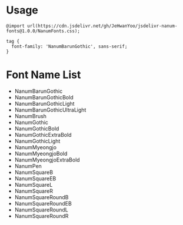 # Usage

```
@import url(https://cdn.jsdelivr.net/gh/JeHwanYoo/jsdelivr-nanum-fonts@1.0.0/NanumFonts.css);

tag {
  font-family: 'NanumBarunGothic', sans-serif;
}
```

# Font Name List

- NanumBarunGothic
- NanumBarunGothicBold
- NanumBarunGothicLight
- NanumBarunGothicUltraLight
- NanumBrush
- NanumGothic
- NanumGothicBold
- NanumGothicExtraBold
- NanumGothicLight
- NanumMyeongjo
- NanumMyeongjoBold
- NanumMyeongjoExtraBold
- NanumPen
- NanumSquareB
- NanumSquareEB
- NanumSquareL
- NanumSquareR
- NanumSquareRoundB
- NanumSquareRoundEB
- NanumSquareRoundL
- NanumSquareRoundR